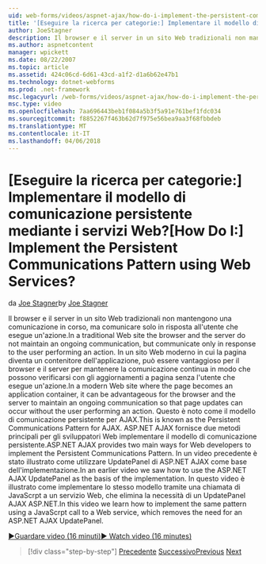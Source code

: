 ```yaml
---
uid: web-forms/videos/aspnet-ajax/how-do-i-implement-the-persistent-communications-pattern-using-web-services
title: '[Eseguire la ricerca per categorie:] Implementare il modello di comunicazione persistente mediante i servizi Web? | Microsoft Docs'
author: JoeStagner
description: Il browser e il server in un sito Web tradizionali non mantengono una comunicazione in corso, ma comunicare solo in risposta all'utente di eseguire una determinata azione...
ms.author: aspnetcontent
manager: wpickett
ms.date: 08/22/2007
ms.topic: article
ms.assetid: 424c06cd-6d61-43cd-a1f2-d1a6b62e47b1
ms.technology: dotnet-webforms
ms.prod: .net-framework
msc.legacyurl: /web-forms/videos/aspnet-ajax/how-do-i-implement-the-persistent-communications-pattern-using-web-services
msc.type: video
ms.openlocfilehash: 7aa696443beb1f084a5b3f5a91e761bef1fdc034
ms.sourcegitcommit: f8852267f463b62d7f975e56bea9aa3f68fbbdeb
ms.translationtype: MT
ms.contentlocale: it-IT
ms.lasthandoff: 04/06/2018
---
```

<a name="how-do-i-implement-the-persistent-communications-pattern-using-web-services"></a><span data-ttu-id="222a4-104">[Eseguire la ricerca per categorie:] Implementare il modello di comunicazione persistente mediante i servizi Web?</span><span class="sxs-lookup"><span data-stu-id="222a4-104">[How Do I:] Implement the Persistent Communications Pattern using Web Services?</span></span>
====================
<span data-ttu-id="222a4-105">da [Joe Stagner](https://github.com/JoeStagner)</span><span class="sxs-lookup"><span data-stu-id="222a4-105">by [Joe Stagner](https://github.com/JoeStagner)</span></span>

<span data-ttu-id="222a4-106">Il browser e il server in un sito Web tradizionali non mantengono una comunicazione in corso, ma comunicare solo in risposta all'utente che esegue un'azione.</span><span class="sxs-lookup"><span data-stu-id="222a4-106">In a traditional Web site the browser and the server do not maintain an ongoing communication, but communicate only in response to the user performing an action.</span></span> <span data-ttu-id="222a4-107">In un sito Web moderno in cui la pagina diventa un contenitore dell'applicazione, può essere vantaggioso per il browser e il server per mantenere la comunicazione continua in modo che possono verificarsi con gli aggiornamenti a pagina senza l'utente che esegue un'azione.</span><span class="sxs-lookup"><span data-stu-id="222a4-107">In a modern Web site where the page becomes an application container, it can be advantageous for the browser and the server to maintain an ongoing communication so that page updates can occur without the user performing an action.</span></span> <span data-ttu-id="222a4-108">Questo è noto come il modello di comunicazione persistente per AJAX.</span><span class="sxs-lookup"><span data-stu-id="222a4-108">This is known as the Persistent Communications Pattern for AJAX.</span></span> <span data-ttu-id="222a4-109">ASP.NET AJAX fornisce due metodi principali per gli sviluppatori Web implementare il modello di comunicazione persistente.</span><span class="sxs-lookup"><span data-stu-id="222a4-109">ASP.NET AJAX provides two main ways for Web developers to implement the Persistent Communications Pattern.</span></span> <span data-ttu-id="222a4-110">In un video precedente è stato illustrato come utilizzare UpdatePanel di ASP.NET AJAX come base dell'implementazione.</span><span class="sxs-lookup"><span data-stu-id="222a4-110">In an earlier video we saw how to use the ASP.NET AJAX UpdatePanel as the basis of the implementation.</span></span> <span data-ttu-id="222a4-111">In questo video è illustrato come implementare lo stesso modello tramite una chiamata di JavaScrpt a un servizio Web, che elimina la necessità di un UpdatePanel AJAX ASP.NET.</span><span class="sxs-lookup"><span data-stu-id="222a4-111">In this video we learn how to implement the same pattern using a JavaScrpt call to a Web service, which removes the need for an ASP.NET AJAX UpdatePanel.</span></span>

[<span data-ttu-id="222a4-112">&#9654;Guardare video (16 minuti)</span><span class="sxs-lookup"><span data-stu-id="222a4-112">&#9654; Watch video (16 minutes)</span></span>](https://channel9.msdn.com/Blogs/ASP-NET-Site-Videos/how-do-i-implement-the-persistent-communications-pattern-using-web-services)

> [!div class="step-by-step"]
> <span data-ttu-id="222a4-113">[Precedente](how-do-i-localize-an-aspnet-ajax-application.md)
> [Successivo](how-do-i-trigger-an-updatepanel-refresh-from-a-dropdownlist-control.md)</span><span class="sxs-lookup"><span data-stu-id="222a4-113">[Previous](how-do-i-localize-an-aspnet-ajax-application.md)
[Next](how-do-i-trigger-an-updatepanel-refresh-from-a-dropdownlist-control.md)</span></span>
